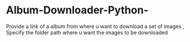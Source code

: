 # Album-Downloader-Python-
Provide a link of a album from where u want to download a set of images , Specify the folder path where u want the images to be downloaded 
